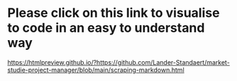 # Please click on this link to visualise to code in an easy to understand way
https://htmlpreview.github.io/?https://github.com/Lander-Standaert/market-studie-project-manager/blob/main/scraping-markdown.html

